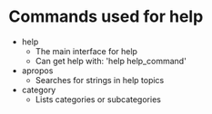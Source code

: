 # Commands used for help

- help
  * The main interface for help
  * Can get help with: 'help help_command'
- apropos
  * Searches for strings in help topics
- category
  * Lists categories or subcategories